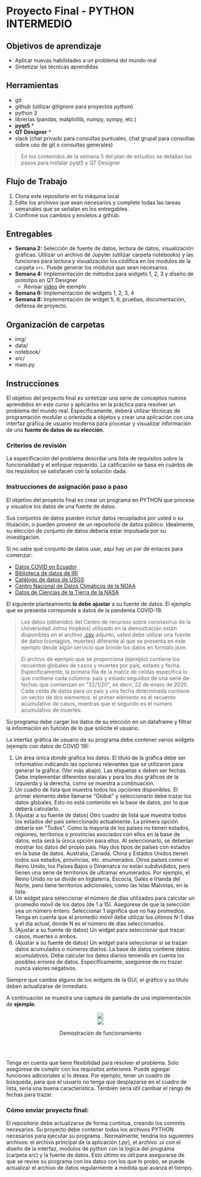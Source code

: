 # Proyecto Final - PYTHON INTERMEDIO

## Objetivos de aprendizaje
- Aplicar nuevas habilidades a un problema del mundo real
- Sintetizar las técnicas aprendidas

## Herramientas
- git
- github (utilizar gitignore para proyectos python)
- python 3 
- librerías (pandas, matplotlib, numpy, sympy, etc.)
- **pyqt5** * 
- **QT Designer** *
- slack (chat privado para consultas puntuales, chat grupal para consultas sobre uso de git o consultas generales)

>En los contenidos de la semana 5 del plan de estudios se detallan los pasos para instalar pyqt5 y QT Designer 


## Flujo de Trabajo
1. Clona este repositorio en tu máquina local    
2. Edite los archivos que sean necesarios y complete todas las tareas semanales que se señalan en los entregables.
3. Confirme sus cambios y envíelos a github. 


## Entregables

- **Semana 2:**  Selección de fuente de datos, lectura de datos, visualización gráficas. Utilizar un archivo de Jupyter (utilizar carpeta notebooks) y las funciones para lectura y visualización los códifica en los modulos de la carpeta `src`. Puede generar los módulos que sean necesarios.
- **Semana 4:**   Implementación de métodos para widgets 1, 2, 3 y diseño de prototipo en QT Designer
  - Revisar [vídeo](https://www.youtube.com/watch?v=865Q41omqPk&list=PLwkJQeEWueTuGaSk2ofa1K5JAuLgtV6x_&index=23&ab_channel=cctmexico) de ejemplo
- **Semana 6:** Implementación de widgets 1, 2, 3, 4
- **Semana 8:**  Implementación de widget 5, 6, pruebas, documentación, defensa de proyecto.


## Organización de carpetas
- img/
- data/
- notebook/
- src/
- main.py

## Instrucciones

El objetivo del proyecto final es sintetizar una serie de conceptos nuevos aprendidos en este curso y aplicarlos en la práctica para resolver un problema del mundo real. Específicamente, deberá utilizar técnicas de programación modular u orientada a objetos y crear una aplicación con una interfaz gráfica de usuario moderna para procesar y visualizar información de una **fuente de datos de su elección**.


### Criterios de revisión

La especificación del problema describe una lista de requisitos sobre la funcionalidad y el enfoque requerido. La calificación se basa en cuántos de los requisitos se satisfacen con la solución dada.

### Instrucciones de asignación paso a paso

El objetivo del proyecto final es crear un programa en PYTHON que procese y visualice los datos de una fuente de datos. 

Sus conjuntos de datos pueden incluir datos recopilados por usted o su titulación, o pueden provenir de un repositorio de datos público. Idealmente, su elección de conjunto de datos debería estar impulsada por su investigación.

Si no sabe qué conjunto de datos usar, aquí hay un par de enlaces para comenzar:

- [Datos COVID en Ecuador](https://github.com/andrab/ecuacovid)
- [Biblioteca de datos de IRI](http://iridl.ldeo.columbia.edu/)
- [Catálogo de datos de USGS](https://data.usgs.gov/datacatalog/)
- [Centro Nacional de Datos Climáticos de la NOAA](https://www.ncdc.noaa.gov/)
- [Datos de Ciencias de la Tierra de la NASA](https://earthdata.nasa.gov/)

El siguiente planteamiento **lo debe ajustar** a su fuente de datos. El ejemplo que se presenta correponde a datos de la pandemia COVID-19.

>Los datos (obtenidos del Centro de recursos sobre coronavirus de la Universidad Johns Hopkins) utilizado en la demostración están disponibles en el archivo [.csv](http://purl.org/pythonintermedio/proyectofinal/data) adjunto, usted debe utilizar una fuente de datos (contagios, muertes) diferente al que se presenta en este ejemplo desde algún servicio que brinde los datos en formato json. 

>El archivo de ejemplo que se proporciona (ejemplo) contiene los recuentos globales de casos y muertes por país, estado y fecha. Específicamente, la primera fila de la matriz de celdas especifica lo que contiene cada columna: país y estado seguidos de una serie de fechas que comienzan en "22/1/20", es decir, 22 de enero de 2020. Cada celda de datos para un país y una fecha determinada contiene un vector de dos elementos: el primer elemento es el recuento acumulativo de casos, mientras que el segundo es el número acumulativo de muertes.

Su programa debe cargar los datos de su elección en un dataframe y filtrar la información en función de lo que solicite el usuario. 


La interfaz gráfica de usuario de su programa debe contener varios widgets (ejemplo con datos de COVID 19):


1. Un área única donde grafica los datos. El título de la gráfica debe ser informativo indicando las opciones relevantes que se utilizaron para generar la gráfica. (Ver más abajo). Las etiquetas x deben ser fechas. Debe implementar diferentes escalas y para los dos gráficos de la izquierda y la derecha, como se muestra a continuación.
2. Un cuadro de lista que muestra todos los opciones disponibles. El primer elemento debe llamarse "Global" y seleccionarlo debe trazar los datos globales. Esto no está contenido en la base de datos, por lo que deberá calcularlo. 
3. (Ajustar a su fuente de datos) Otro cuadro de lista que muestra todos los estados del país seleccionado actualmente. La primera opción debería ser "Todos". Como la mayoría de los países no tienen estados, regiones, territorios o provincias asociados con ellos en la base de datos, esta será la única opción para ellos. Al seleccionarlo, se deberían mostrar los datos del propio país. Hay dos tipos de países con estados en la base de datos. Australia, Canadá, China y Estados Unidos tienen todos sus estados, provincias, etc. enumerados. Otros países como el Reino Unido, los Países Bajos o Dinamarca no están subdivididos, pero tienen una serie de territorios de ultramar enumerados. Por ejemplo, el Reino Unido no se divide en Inglaterra, Escocia, Gales e Irlanda del Norte, pero tiene territorios adicionales, como las Islas Malvinas, en la lista.
4. Un widget para seleccionar el número de días utilizados para calcular un promedio móvil de los datos (de 1 a 15). Asegúrese de que la selección sea un número entero. Seleccionar 1 significa que no hay promedios. Tenga en cuenta que el promedio móvil debe utilizar los últimos N-1 días y el día actual, donde N es el número de días seleccionados.
5. (Ajustar a su fuente de datos) Un widget para seleccionar qué trazar: casos, muertes o ambos.
6. (Ajustar a su fuente de datos) Un widget para seleccionar si se trazan datos acumulados o números diarios. La base de datos contiene datos acumulativos. Debe calcular los datos diarios teniendo en cuenta los posibles errores de datos. Específicamente, asegúrese de no trazar nunca valores negativos.

Siempre que cambie alguno de los widgets de la GUI, el gráfico y su título deben actualizarse de inmediato.

A continuación se muestra una captura de pantalla de una implementación de **ejemplo**. 



<div align="center">
<img src="./img/prototipo.png" >
</div>


<div align="center">
<a href="http://purl.org/matlabintermedio/proyectofinal/demostracion" target="_blank">
<img src="./img/demostracion.png" >
</a>
<p>Demostración de funcionamiento</p>
</div>

<br/><br/>

Tenga en cuenta que tiene flexibilidad para resolver el problema. Solo asegúrese de cumplir con los requisitos anteriores. Puede agregar funciones adicionales si lo desea. Por ejemplo, tener un cuadro de búsqueda, para que el usuario no tenga que desplazarse en el cuadro de lista, sería una buena característica. También sería útil cambiar el rango de fechas para trazar.

### Cómo enviar proyecto final:

El repositorio debe actualizarse de forma continua, creando los commits necesarios. Su proyecto debe contener todos los archivos PYTHON necesarios para ejecutar su programa . Normalmente, tendría los siguientes archivos: el archivo principal de la aplicación (.py), el archivo .ui con el diseño de la interfaz, modulos de python con la lógica del programa (carpeta src) y la fuente de datos. Esto último es útil para asegurarse de que se revise su programa con los datos con los que lo probó, se puede actualizar el archivo de datos regularmente a medida que avanza el tiempo. 







